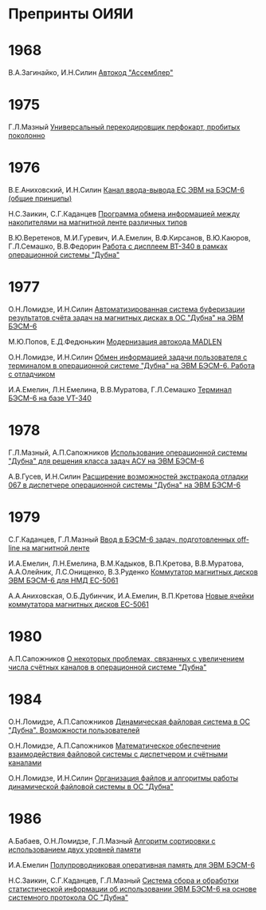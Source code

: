 
# Препринты ОИЯИ

# 1968

В.А.Загинайко, И.Н.Силин [Автокод "Ассемблер"](https://raw.githubusercontent.com/besm6/besm6.github.io/master/doc/jinr/JINR-B1-11-4514.pdf)

# 1975

Г.Л.Мазный [Универсальный перекодировщик перфокарт, пробитых поколонно](https://raw.githubusercontent.com/besm6/besm6.github.io/master/doc/jinr/JINR-11-9008.pdf)

# 1976

В.Е.Аниховский, И.Н.Силин [Канал ввода-вывода ЕС ЭВМ на БЭСМ-6 (общие принципы)](https://raw.githubusercontent.com/besm6/besm6.github.io/master/doc/jinr/JINR-P11-10088.pdf)

Н.С.Заикин, С.Г.Каданцев [Программа обмена информацией между накопителями на магнитной ленте различных типов](https://raw.githubusercontent.com/besm6/besm6.github.io/master/doc/jinr/JINR-11-10194.pdf)

В.Ю.Веретенов, М.И.Гуревич, И.А.Емелин, В.Ф.Кирсанов, В.Ю.Каюров, Г.Л.Семашко, В.В.Федорин [Работа с дисплеем ВТ-340 в рамках операционной системы "Дубна"](https://raw.githubusercontent.com/besm6/besm6.github.io/master/doc/jinr/JINR-11-10164.pdf)

# 1977

О.Н.Ломидзе, И.Н.Силин [Автоматизированная система буферизации результатов счёта задач на магнитных дисках в ОС "Дубна" на ЭВМ БЭСМ-6](https://raw.githubusercontent.com/besm6/besm6.github.io/master/doc/jinr/JINR-P11-10633.pdf)

М.Ю.Попов, Е.Д.Федюнькин [Модернизация автокода MADLEN](https://raw.githubusercontent.com/besm6/besm6.github.io/master/doc/jinr/JINR-11-10817.pdf)

О.Н.Ломидзе, И.Н.Силин [Обмен информацией задачи пользователя с терминалом в операционной системе "Дубна" на ЭВМ БЭСМ-6. Работа с отладчиком](https://raw.githubusercontent.com/besm6/besm6.github.io/master/doc/jinr/JINR-P11-10617.pdf)

И.А.Емелин, Л.Н.Емелина, В.В.Муратова, Г.Л.Семашко [Терминал БЭСМ-6 на базе VT-340](https://raw.githubusercontent.com/besm6/besm6.github.io/master/doc/jinr/JINR-10-10996.pdf)

# 1978

Г.Л.Мазный, А.П.Сапожников [Использование операционной системы "Дубна" для решения класса задач АСУ на ЭВМ БЭСМ-6](https://raw.githubusercontent.com/besm6/besm6.github.io/master/doc/jinr/JINR-18-11851.pdf)

А.В.Гусев, И.Н.Силин [Расширение возможностей экстракода отладки 067 в диспетчере операционной системы "Дубна" на ЭВМ БЭСМ-6](https://raw.githubusercontent.com/besm6/besm6.github.io/master/doc/jinr/JINR-11-11233.pdf)

# 1979

С.Г.Каданцев, Г.Л.Мазный [Ввод в БЭСМ-6 задач, подготовленных off-line на магнитной ленте](https://raw.githubusercontent.com/besm6/besm6.github.io/master/doc/jinr/JINR-P10-12877.pdf)

И.А.Емелин, Л.Н.Емелина, В.М.Кадыков, В.П.Кретова, В.В.Муратова, А.А.Олейник, Л.С.Онищенко, В.З.Руденко [Коммутатор магнитных дисков ЭВМ БЭСМ-6 для НМД ЕС-5061](https://raw.githubusercontent.com/besm6/besm6.github.io/master/doc/jinr/JINR-P11-12658.pdf)

А.А.Аниховская, О.Б.Дубинчик, И.А.Емелин, В.П.Кретова [Новые ячейки коммутатора магнитных дисков ЕС-5061](https://raw.githubusercontent.com/besm6/besm6.github.io/master/doc/jinr/JINR-P11-12659.pdf)

# 1980

А.П.Сапожников [О некоторых проблемах, связанных с увеличением числа счётных каналов в операционной системе "Дубна"](https://raw.githubusercontent.com/besm6/besm6.github.io/master/doc/jinr/JINR-11-80-7.pdf)

# 1984

О.Н.Ломидзе, А.П.Сапожников [Динамическая файловая система в ОС "Дубна". Возможности пользователей](https://raw.githubusercontent.com/besm6/besm6.github.io/master/doc/jinr/JINR-11-84-343.pdf)

О.Н.Ломидзе, А.П.Сапожников [Математическое обеспечение взаимодействия файловой системы с диспетчером и счётными каналами](https://raw.githubusercontent.com/besm6/besm6.github.io/master/doc/jinr/JINR-11-84-341.pdf)

О.Н.Ломидзе, И.Н.Силин [Организация файлов и алгоритмы работы динамической файловой системы в ОС "Дубна"](https://raw.githubusercontent.com/besm6/besm6.github.io/master/doc/jinr/JINR-11-84-342.pdf)

# 1986

А.Бабаев, О.Н.Ломидзе, Г.Л.Мазный [Алгоритм сортировки с использованием двух уровней памяти](https://raw.githubusercontent.com/besm6/besm6.github.io/master/doc/jinr/JINR-P11-86-326.pdf)

И.А.Емелин [Полупроводниковая оперативная память для ЭВМ БЭСМ-6](https://raw.githubusercontent.com/besm6/besm6.github.io/master/doc/jinr/JINR-P11-86-655.pdf)

Н.С.Заикин, С.Г.Каданцев, Г.Л.Мазный [Система сбора и обработки статистической информации об использовании ЭВМ БЭСМ-6 на основе системного протокола ОС "Дубна"](https://raw.githubusercontent.com/besm6/besm6.github.io/master/doc/jinr/JINR-P11-86-676.pdf)
